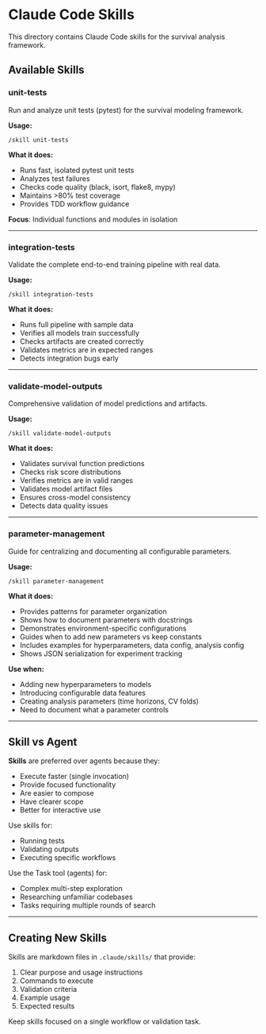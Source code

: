 # Claude Code Skills

This directory contains Claude Code skills for the survival analysis framework.

## Available Skills

### unit-tests

Run and analyze unit tests (pytest) for the survival modeling framework.

**Usage:**
```
/skill unit-tests
```

**What it does:**
- Runs fast, isolated pytest unit tests
- Analyzes test failures
- Checks code quality (black, isort, flake8, mypy)
- Maintains >80% test coverage
- Provides TDD workflow guidance

**Focus**: Individual functions and modules in isolation

---

### integration-tests

Validate the complete end-to-end training pipeline with real data.

**Usage:**
```
/skill integration-tests
```

**What it does:**
- Runs full pipeline with sample data
- Verifies all models train successfully
- Checks artifacts are created correctly
- Validates metrics are in expected ranges
- Detects integration bugs early

---

### validate-model-outputs

Comprehensive validation of model predictions and artifacts.

**Usage:**
```
/skill validate-model-outputs
```

**What it does:**
- Validates survival function predictions
- Checks risk score distributions
- Verifies metrics are in valid ranges
- Validates model artifact files
- Ensures cross-model consistency
- Detects data quality issues

---

### parameter-management

Guide for centralizing and documenting all configurable parameters.

**Usage:**
```
/skill parameter-management
```

**What it does:**
- Provides patterns for parameter organization
- Shows how to document parameters with docstrings
- Demonstrates environment-specific configurations
- Guides when to add new parameters vs keep constants
- Includes examples for hyperparameters, data config, analysis config
- Shows JSON serialization for experiment tracking

**Use when:**
- Adding new hyperparameters to models
- Introducing configurable data features
- Creating analysis parameters (time horizons, CV folds)
- Need to document what a parameter controls

---

## Skill vs Agent

**Skills** are preferred over agents because they:
- Execute faster (single invocation)
- Provide focused functionality
- Are easier to compose
- Have clearer scope
- Better for interactive use

Use skills for:
- Running tests
- Validating outputs
- Executing specific workflows

Use the Task tool (agents) for:
- Complex multi-step exploration
- Researching unfamiliar codebases
- Tasks requiring multiple rounds of search

---

## Creating New Skills

Skills are markdown files in `.claude/skills/` that provide:
1. Clear purpose and usage instructions
2. Commands to execute
3. Validation criteria
4. Example usage
5. Expected results

Keep skills focused on a single workflow or validation task.
